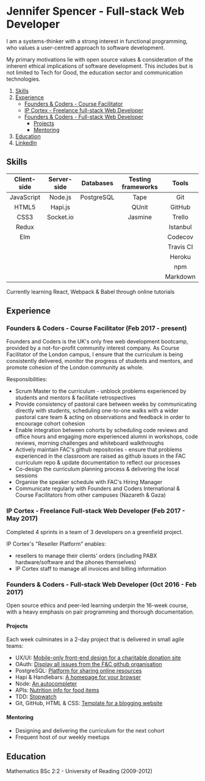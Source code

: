 # Jennifer Spencer - Full-stack Web Developer
I am a systems-thinker with a strong interest in functional programming, who values a user-centred approach to software development.

My primary motivations lie with open source values & consideration of the inherent ethical implications of software development. This includes but is not limited to Tech for Good, the education sector and communication technologies.

1. [Skills](#skills)
1. [Experience](#experience)
   - [Founders & Coders - Course Facilitator](#founders--coders---course-facilitator-feb-2017---present)
    - [IP Cortex - Freelance full-stack Web Developer](#ip-cortex---freelance-full-stack-web-developer-feb-2017---may-2017)
    - [Founders & Coders - Full-stack Web Developer](#founders--coders---full-stack-web-developer-oct-2016-feb-2017)
      - [Projects](#projects)
      - [Mentoring](#mentoring)
1. [Education](#education)
1. [LinkedIn](https://www.linkedin.com/in/jsms90/)

## Skills

| Client-side            | Server-side        | Databases     | Testing frameworks  | Tools                     |
|:----------------------:|:------------------:|:-------------:|:-------------------:|:-------------------------:|
| JavaScript             | Node.js            | PostgreSQL    | Tape                | Git                       |
| HTML5                  | Hapi.js            |               | QUnit               | GitHub                    |
| CSS3                   | Socket.io          |               | Jasmine             | Trello                    |
| Redux                  |                    |               |                     | Istanbul                  |
| Elm                    |                    |               |                     | Codecov                   |
|                        |                    |               |                     | Travis CI                 |
|                        |                    |               |                     | Heroku                    |
|                        |                    |               |                     | npm                       |
|                        |                    |               |                     | Markdown                  |

Currently learning React, Webpack & Babel through online tutorials

## Experience
### Founders & Coders - Course Facilitator (Feb 2017 - present)
Founders and Coders is the UK's only free web development bootcamp, provided by a not-for-profit community interest company. As Course Facilitator of the London campus, I ensure that the curriculum is being consistently delivered, monitor the progress of students and mentors, and promote cohesion of the London community as whole.

Responsibilities:
- Scrum Master to the curriculum - unblock problems experienced by students and mentors & facilitate retrospectives
- Provide consistency of pastoral care between weeks by communicating directly with students, scheduling one-to-one walks with a wider pastoral care team & acting on observations and feedback in order to encourage cohort cohesion
- Enable integration between cohorts by scheduling code reviews and office hours and engaging more experienced alumni in workshops, code reviews, morning challenges and whiteboard walkthroughs
- Actively maintain FAC's github repositories - ensure that problems experienced in the classroom are raised as github issues in the FAC curriculum repo & update documentation to reflect our processes
- Co-design the curriculum planning process & delivering the local sessions
- Organise the speaker schedule with FAC's Hiring Manager
- Communicate regularly with Founders and Coders International & Course Facilitators from other campuses (Nazareth & Gaza)

### IP Cortex - Freelance Full-stack Web Developer (Feb 2017 - May 2017)
Completed 4 sprints in a team of 3 developers on a greenfield project.

IP Cortex's "Reseller Platform" enables:
- resellers to manage their clients' orders (including PABX hardware/software and the phones themselves)
- IP Cortex staff to manage all invoices and billing information

### Founders & Coders - Full-stack Web Developer (Oct 2016 - Feb 2017)
Open source ethics and peer-led learning underpin the 16-week course, with a heavy emphasis on pair programming and thorough documentation.

#### Projects
Each week culminates in a 2-day project that is delivered in small agile teams:
- UX/UI: [Mobile-only front-end design for a charitable donation site](https://fac9.github.io/future-leaders/index.html)
- OAuth: [Display all issues from the F&C github organisation](https://github.com/seals-of-approval/dish-board/yhttps://github.com/seals-of-approval/dish-board/)
- PostgreSQL: [Platform for sharing online resources](https://github.com/foundersandcoders/resource-sharing)
- Hapi & Handlebars: [A homepage for your browser](https://github.com/fac-u/take-me-away)
- Node: [An autocompleter](https://github.com/fac-u/autocompleter/)
- APIs: [Nutrition info for food items](https://github.com/Cool-Computer-Club/nutrition-advice)
- TDD: [Stopwatch](https://github.com/Cool-Computer-Club/stop-watch-2)
- Git, GitHub, HTML & CSS: [Template for a blogging website](https://github.com/Cool-Computer-Club/blog)

#### Mentoring
- Designing and delivering the curriculum for the next cohort
- Frequent host of our weekly meetups

## Education
Mathematics BSc 2:2 - University of Reading (2009-2012)
